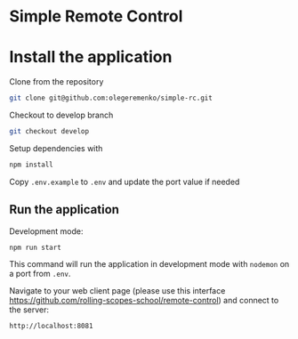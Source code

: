 # Simple Remote Control

# Install the application

Clone from the repository

```bash
git clone git@github.com:olegeremenko/simple-rc.git
```

Checkout to develop branch

```bash
git checkout develop
```

Setup dependencies with

```bash
npm install
```

Copy `.env.example` to `.env` and update the port value if needed

## Run the application

Development mode:

```bash
npm run start
```

This command will run the application in development mode with `nodemon` on a port from `.env`.

Navigate to your web client page (please use this interface https://github.com/rolling-scopes-school/remote-control) and connect to the server:

```
http://localhost:8081
```

